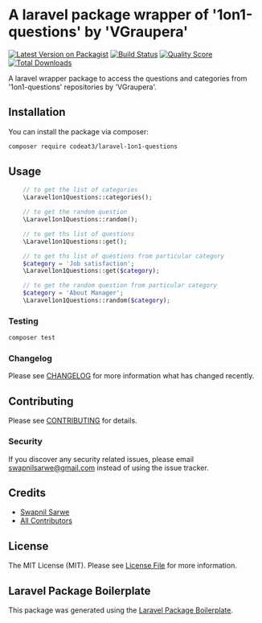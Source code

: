 # A laravel package wrapper of '1on1-questions' by 'VGraupera'

[![Latest Version on Packagist](https://img.shields.io/packagist/v/codeat3/laravel-1on1-questions.svg?style=flat-square)](https://packagist.org/packages/codeat3/laravel-1on1-questions)
[![Build Status](https://img.shields.io/travis/codeat3/laravel-1on1-questions/master.svg?style=flat-square)](https://travis-ci.org/codeat3/laravel-1on1-questions)
[![Quality Score](https://img.shields.io/scrutinizer/g/codeat3/laravel-1on1-questions.svg?style=flat-square)](https://scrutinizer-ci.com/g/codeat3/laravel-1on1-questions)
[![Total Downloads](https://img.shields.io/packagist/dt/codeat3/laravel-1on1-questions.svg?style=flat-square)](https://packagist.org/packages/codeat3/laravel-1on1-questions)

A laravel wrapper package to access the questions and categories from '1on1-questions' repositories by 'VGraupera'.

## Installation

You can install the package via composer:

```bash
composer require codeat3/laravel-1on1-questions
```

## Usage

``` php
    // to get the list of categories
    \Laravel1on1Questions::categories();

    // to get the random question
    \Laravel1on1Questions::random();

    // to get ths list of questions
    \Laravel1on1Questions::get();

    // to get ths list of questions from particular category
    $category = 'Job satisfaction';
    \Laravel1on1Questions::get($category);

    // to get the random question from particular category
    $category = 'About Manager';
    \Laravel1on1Questions::random($category);
```

### Testing

``` bash
composer test
```

### Changelog

Please see [CHANGELOG](CHANGELOG.md) for more information what has changed recently.

## Contributing

Please see [CONTRIBUTING](CONTRIBUTING.md) for details.

### Security

If you discover any security related issues, please email swapnilsarwe@gmail.com instead of using the issue tracker.

## Credits

- [Swapnil Sarwe](https://github.com/codeat3)
- [All Contributors](../../contributors)

## License

The MIT License (MIT). Please see [License File](LICENSE.md) for more information.

## Laravel Package Boilerplate

This package was generated using the [Laravel Package Boilerplate](https://laravelpackageboilerplate.com).